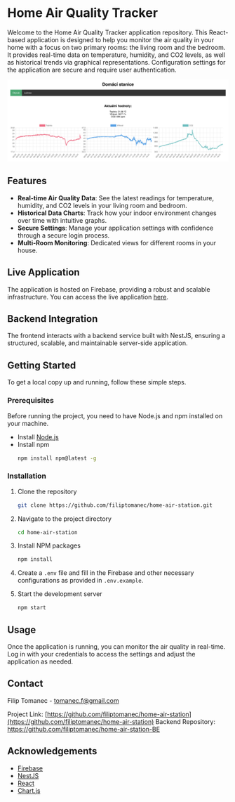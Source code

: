 # Home Air Quality Tracker

Welcome to the Home Air Quality Tracker application repository. This React-based application is designed to help you monitor the air quality in your home with a focus on two primary rooms: the living room and the bedroom. It provides real-time data on temperature, humidity, and CO2 levels, as well as historical trends via graphical representations. Configuration settings for the application are secure and require user authentication.

![Alt text](./ReadmeImg.png?raw=true "Screen")

## Features

- **Real-time Air Quality Data**: See the latest readings for temperature, humidity, and CO2 levels in your living room and bedroom.
- **Historical Data Charts**: Track how your indoor environment changes over time with intuitive graphs.
- **Secure Settings**: Manage your application settings with confidence through a secure login process.
- **Multi-Room Monitoring**: Dedicated views for different rooms in your house.

## Live Application

The application is hosted on Firebase, providing a robust and scalable infrastructure. You can access the live application [here](https://filiphomestation.web.app).

## Backend Integration

The frontend interacts with a backend service built with NestJS, ensuring a structured, scalable, and maintainable server-side application.

## Getting Started

To get a local copy up and running, follow these simple steps.

### Prerequisites

Before running the project, you need to have Node.js and npm installed on your machine.

- Install [Node.js](https://nodejs.org/en/)
- Install npm
  ```sh
  npm install npm@latest -g
  ```

### Installation

1. Clone the repository
   ```sh
   git clone https://github.com/filiptomanec/home-air-station.git
   ```
2. Navigate to the project directory
   ```sh
   cd home-air-station
   ```
3. Install NPM packages
   ```sh
   npm install
   ```
4. Create a `.env` file and fill in the Firebase and other necessary configurations as provided in `.env.example`.

5. Start the development server
   ```sh
   npm start
   ```

## Usage

Once the application is running, you can monitor the air quality in real-time. Log in with your credentials to access the settings and adjust the application as needed.

[//]: # ()
[//]: # (## Roadmap)

[//]: # ()
[//]: # (- [ ] Add support for additional rooms.)

[//]: # (- [ ] Integrate with smart home devices.)

[//]: # (- [ ] Provide recommendations for improving air quality.)

[//]: # (- [ ] Implement notifications for poor air quality readings.)

[//]: # ()
[//]: # (## Contributing)

[//]: # ()
[//]: # (Contributions are what make the open-source community such an amazing place to learn, inspire, and create. Any contributions you make are **greatly appreciated**.)

[//]: # ()
[//]: # (1. Fork the Project)

[//]: # (2. Create your Feature Branch &#40;`git checkout -b feature/AmazingFeature`&#41;)

[//]: # (3. Commit your Changes &#40;`git commit -m 'Add some AmazingFeature'`&#41;)

[//]: # (4. Push to the Branch &#40;`git push origin feature/AmazingFeature`&#41;)

[//]: # (5. Open a Pull Request)

[//]: # ()
[//]: # (## License)

[//]: # ()
[//]: # (Distributed under the MIT License. See `LICENSE` for more information.)

## Contact

Filip Tomanec - tomanec.f@gmail.com

Project Link: [https://github.com/filiptomanec/home-air-station](https://github.com/filiptomanec/home-air-station)
Backend Repository: https://github.com/filiptomanec/home-air-station-BE

## Acknowledgements

- [Firebase](https://firebase.google.com/)
- [NestJS](https://nestjs.com/)
- [React](https://reactjs.org/)
- [Chart.js](https://www.chartjs.org/)
